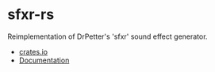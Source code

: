 # sfxr-rs

Reimplementation of DrPetter's 'sfxr' sound effect generator.

* [crates.io](https://crates.io/crates/sfxr)
* [Documentation](https://docs.rs/sfxr/)

